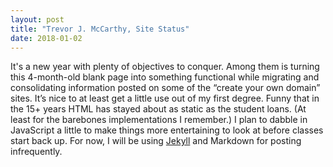 ```yaml
---
layout: post
title: "Trevor J. McCarthy, Site Status"
date: 2018-01-02
---
```

It's a new year with plenty of objectives to conquer. Among them is turning this 4-month-old blank page into something functional while
migrating and consolidating information posted on some of the “create your own domain” sites. It’s nice to at least get a little use out
of my first degree. Funny that in the 15+ years HTML has stayed about as static as the student loans. (At least for the barebones
implementations I remember.) I plan to dabble in JavaScript a little to make things more entertaining to look at before classes start
back up. For now, I will be using [Jekyll](http://jekyllrb.com) and Markdown for posting infrequently.
